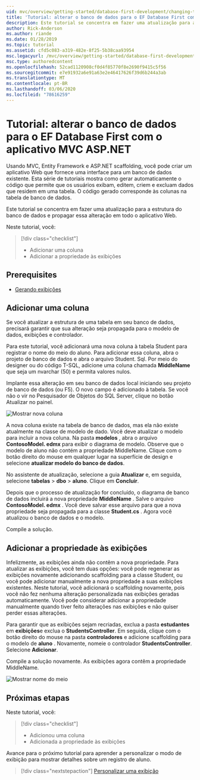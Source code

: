 ```yaml
---
uid: mvc/overview/getting-started/database-first-development/changing-the-database
title: 'Tutorial: alterar o banco de dados para o EF Database First com o aplicativo MVC ASP.NET'
description: Este tutorial se concentra em fazer uma atualização para a estrutura do banco de dados e propagar essa alteração em todo o aplicativo Web.
author: Rick-Anderson
ms.author: riande
ms.date: 01/28/2019
ms.topic: tutorial
ms.assetid: cfd5c083-a319-482e-8f25-5b38caa93954
msc.legacyurl: /mvc/overview/getting-started/database-first-development/changing-the-database
msc.type: authoredcontent
ms.openlocfilehash: 52cad1120908cf0d4f85770f8e2690f9415c5f56
ms.sourcegitcommit: e7e91932a6e91a63e2e46417626f39d6b244a3ab
ms.translationtype: MT
ms.contentlocale: pt-BR
ms.lasthandoff: 03/06/2020
ms.locfileid: "78616259"
---
```

# <a name="tutorial-change-the-database-for-ef-database-first-with-aspnet-mvc-app"></a>Tutorial: alterar o banco de dados para o EF Database First com o aplicativo MVC ASP.NET

Usando MVC, Entity Framework e ASP.NET scaffolding, você pode criar um aplicativo Web que fornece uma interface para um banco de dados existente. Esta série de tutoriais mostra como gerar automaticamente o código que permite que os usuários exibam, editem, criem e excluam dados que residem em uma tabela. O código gerado corresponde às colunas na tabela de banco de dados.

Este tutorial se concentra em fazer uma atualização para a estrutura do banco de dados e propagar essa alteração em todo o aplicativo Web.

Neste tutorial, você:

> [!div class="checklist"]
> * Adicionar uma coluna
> * Adicionar a propriedade às exibições

## <a name="prerequisites"></a>Prerequisites

* [Gerando exibições](generating-views.md)

## <a name="add-a-column"></a>Adicionar uma coluna

Se você atualizar a estrutura de uma tabela em seu banco de dados, precisará garantir que sua alteração seja propagada para o modelo de dados, exibições e controlador.

Para este tutorial, você adicionará uma nova coluna à tabela Student para registrar o nome do meio do aluno. Para adicionar essa coluna, abra o projeto de banco de dados e abra o arquivo Student. Sql. Por meio do designer ou do código T-SQL, adicione uma coluna chamada **MiddleName** que seja um nvarchar (50) e permita valores nulos.

Implante essa alteração em seu banco de dados local iniciando seu projeto de banco de dados (ou F5). O novo campo é adicionado à tabela. Se você não o vir no Pesquisador de Objetos do SQL Server, clique no botão Atualizar no painel.

![Mostrar nova coluna](changing-the-database/_static/image2.png)

A nova coluna existe na tabela de banco de dados, mas ela não existe atualmente na classe de modelo de dado. Você deve atualizar o modelo para incluir a nova coluna. Na pasta **modelos** , abra o arquivo **ContosoModel. edmx** para exibir o diagrama de modelo. Observe que o modelo de aluno não contém a propriedade MiddleName. Clique com o botão direito do mouse em qualquer lugar na superfície de design e selecione **atualizar modelo do banco de dados**.

No assistente de atualização, selecione a guia **Atualizar** e, em seguida, selecione **tabelas** > **dbo** > **aluno**. Clique em **Concluir**.

Depois que o processo de atualização for concluído, o diagrama de banco de dados incluirá a nova propriedade **MiddleName** . Salve o arquivo **ContosoModel. edmx** . Você deve salvar esse arquivo para que a nova propriedade seja propagada para a classe **Student.cs** . Agora você atualizou o banco de dados e o modelo.

Compile a solução.

## <a name="add-the-property-to-the-views"></a>Adicionar a propriedade às exibições

Infelizmente, as exibições ainda não contêm a nova propriedade. Para atualizar as exibições, você tem duas opções: você pode regenerar as exibições novamente adicionando scaffolding para a classe Student, ou você pode adicionar manualmente a nova propriedade a suas exibições existentes. Neste tutorial, você adicionará o scaffolding novamente, pois você não fez nenhuma alteração personalizada nas exibições geradas automaticamente. Você pode considerar adicionar a propriedade manualmente quando tiver feito alterações nas exibições e não quiser perder essas alterações.

Para garantir que as exibições sejam recriadas, exclua a pasta **estudantes** em **exibições**e exclua o **StudentsController**. Em seguida, clique com o botão direito do mouse na pasta **controladores** e adicione scaffolding para o modelo de **aluno** . Novamente, nomeie o controlador **StudentsController**. Selecione **Adicionar**.

Compile a solução novamente. As exibições agora contêm a propriedade MiddleName.

![Mostrar nome do meio](changing-the-database/_static/image5.png)

## <a name="next-steps"></a>Próximas etapas

Neste tutorial, você:

> [!div class="checklist"]
> * Adicionou uma coluna
> * Adicionada a propriedade às exibições

Avance para o próximo tutorial para aprender a personalizar o modo de exibição para mostrar detalhes sobre um registro de aluno.
> [!div class="nextstepaction"]
> [Personalizar uma exibição](customizing-a-view.md)